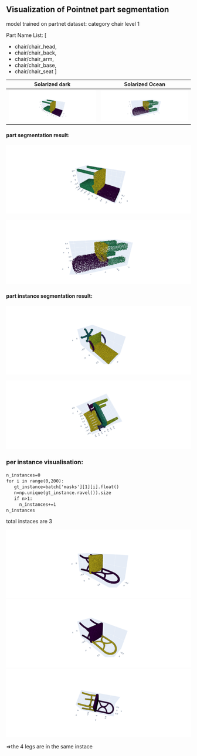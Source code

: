 ## Visualization of Pointnet part segmentation 

model trained on partnet dataset: category chair level 1 

Part Name List:  [
- chair/chair_head,
- chair/chair_back, 
- chair/chair_arm, 
- chair/chair_base,
- chair/chair_seat ]


Solarized dark             |  Solarized Ocean
:-------------------------:|:-------------------------:
![Screenshot](./photos/newplot43.png) |  ![Screenshot](./photos/newplot5.png)


#### part segmentation result:
![Screenshot](./photos/newplot43.png)

![Screenshot](./newplot5.png)
#### part instance segmentation result:


![Screenshot](./photos/newplot41.png)

![Screenshot](./photos/newplot42.png) 


### per instance visualisation:
```
n_instances=0
for i in range(0,200):
   gt_instance=batch['masks'][1][i].float()
   n=np.unique(gt_instance.ravel()).size
   if n>1:
     n_instances+=1
n_instances
```
total instaces are 3 

![Screenshot](./photos/newplot52.png) 
![Screenshot](./photos/newplot53.png) 
![Screenshot](./photos/newplot51.png) 

=>the 4 legs are in the same instace


